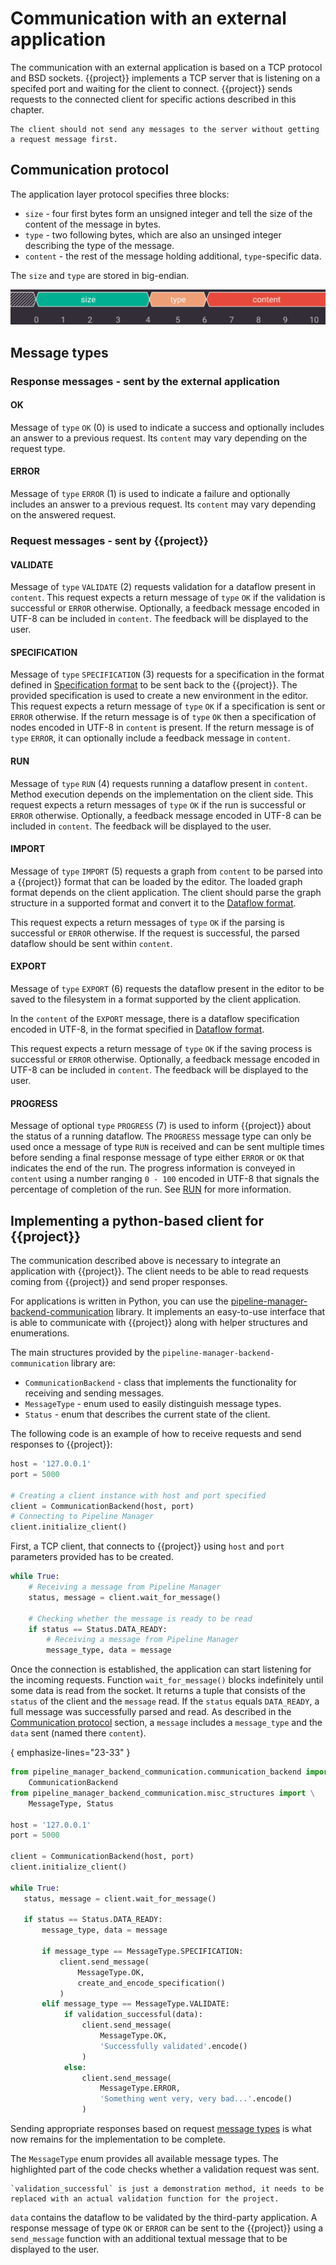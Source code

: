 # Communication with an external application

The communication with an external application is based on a TCP protocol and BSD sockets.
{{project}} implements a TCP server that is listening on a specifed port and waiting for the client to connect.
{{project}} sends requests to the connected client for specific actions described in this chapter.

```{note}
The client should not send any messages to the server without getting a request message first.
```

## Communication protocol

The application layer protocol specifies three blocks:

* `size` - four first bytes form an unsigned integer and tell the size of the content of the message in bytes.
* `type` - two following bytes, which are also an unsinged integer describing the type of the message.
* `content` - the rest of the message holding additional, `type`-specific data.

The `size` and `type` are stored in big-endian.

![Protocol diagram](img/PMProtocol.png)

## Message types

### Response messages - sent by the external application

#### OK

Message of `type` `OK` (0) is used to indicate a success and optionally includes an answer to a previous request.
Its `content` may vary depending on the request type.

#### ERROR

Message of `type` `ERROR` (1) is used to indicate a failure and optionally includes an answer to a previous request.
Its `content` may vary depending on the answered request.

### Request messages - sent by {{project}}

#### VALIDATE

Message of `type` `VALIDATE` (2) requests validation for a dataflow present in `content`.
This request expects a return message of `type` `OK` if the validation is successful or `ERROR` otherwise.
Optionally, a feedback message encoded in UTF-8 can be included in `content`.
The feedback will be displayed to the user.

#### SPECIFICATION

Message of `type` `SPECIFICATION` (3) requests for a specification in the format defined in [Specification format](specification-format) to be sent back to the {{project}}.
The provided specification is used to create a new environment in the editor.
This request expects a return message of `type` `OK` if a specification is sent or `ERROR` otherwise.
If the return message is of `type` `OK` then a specification of nodes encoded in UTF-8 in `content` is present.
If the return message is of `type` `ERROR`, it can optionally include a feedback message in `content`.

#### RUN

Message of `type` `RUN` (4) requests running a dataflow present in `content`.
Method execution depends on the implementation on the client side.
This request expects a return messages of `type` `OK` if the run is successful or `ERROR` otherwise.
Optionally, a feedback message encoded in UTF-8 can be included in `content`.
The feedback will be displayed to the user.

#### IMPORT

Message of `type` `IMPORT` (5) requests a graph from `content` to be parsed into a {{project}} format that can be loaded by the editor.
The loaded graph format depends on the client application.
The client should parse the graph structure in a supported format and convert it to the [Dataflow format](dataflow-format).

This request expects a return messages of `type` `OK` if the parsing is successful or `ERROR` otherwise.
If the request is successful, the parsed dataflow should be sent within `content`.

#### EXPORT

Message of `type` `EXPORT` (6) requests the dataflow present in the editor to be saved to the filesystem in a format supported by the client application.

In the `content` of the `EXPORT` message, there is a dataflow specification encoded in UTF-8, in the format specified in [Dataflow format](dataflow-format).

This request expects a return message of `type` `OK` if the saving process is successful or `ERROR` otherwise.
Optionally, a feedback message encoded in UTF-8 can be included in `content`.
The feedback will be displayed to the user.

#### PROGRESS

Message of optional `type` `PROGRESS` (7) is used to inform {{project}} about the status of a running dataflow. The
`PROGRESS` message type can only be used once a message of type `RUN` is received and can be sent multiple times before sending a final response message of type either `ERROR` or `OK` that indicates the end of the run.
The progress information is conveyed in `content` using a number ranging `0 - 100` encoded in UTF-8 that signals the percentage of completion of the run.
See [RUN](#run) for more information.

## Implementing a python-based client for {{project}}

The communication described above is necessary to integrate an application with {{project}}.
The client needs to be able to read requests coming from {{project}} and send proper responses.

For applications is written in Python, you can use the [pipeline-manager-backend-communication](https://github.com/antmicro/kenning-pipeline-manager-backend-communication) library.
It implements an easy-to-use interface that is able to communicate with {{project}} along with helper structures and enumerations.

The main structures provided by the `pipeline-manager-backend-communication` library are:

* `CommunicationBackend` - class that implements the functionality for receiving and sending messages.
* `MessageType` - enum used to easily distinguish message types.
* `Status` - enum that describes the current state of the client.

The following code is an example of how to receive requests and send responses to {{project}}:

```python
host = '127.0.0.1'
port = 5000

# Creating a client instance with host and port specified
client = CommunicationBackend(host, port)
# Connecting to Pipeline Manager
client.initialize_client()
```

First, a TCP client, that connects to {{project}} using `host` and `port` parameters provided has to be created.

```python
while True:
    # Receiving a message from Pipeline Manager
    status, message = client.wait_for_message()

    # Checking whether the message is ready to be read
    if status == Status.DATA_READY:
        # Receiving a message from Pipeline Manager
        message_type, data = message
```

Once the connection is established, the application can start listening for the incoming requests.
Function `wait_for_message()` blocks indefinitely until some data is read from the socket.
It returns a tuple that consists of the `status` of the client and the `message` read.
If the `status` equals `DATA_READY`, a full message was successfully parsed and read.
As described in the [Communication protocol](#communication-protocol) section, a `message` includes a `message_type` and the `data` sent (named there `content`).

{ emphasize-lines="23-33" }
```python
from pipeline_manager_backend_communication.communication_backend import \
    CommunicationBackend
from pipeline_manager_backend_communication.misc_structures import \
    MessageType, Status

host = '127.0.0.1'
port = 5000

client = CommunicationBackend(host, port)
client.initialize_client()

while True:
   status, message = client.wait_for_message()

   if status == Status.DATA_READY:
       message_type, data = message

       if message_type == MessageType.SPECIFICATION:
           client.send_message(
               MessageType.OK,
               create_and_encode_specification()
           )
       elif message_type == MessageType.VALIDATE:
            if validation_successful(data):
                client.send_message(
                    MessageType.OK,
                    'Successfully validated'.encode()
                )
            else:
                client.send_message(
                    MessageType.ERROR,
                    'Something went very, very bad...'.encode()
                )
```

Sending appropriate responses based on request [message types](#message-types) is what now remains for the implementation to be complete.

The `MessageType` enum provides all available message types.
The highlighted part of the code checks whether a validation request was sent.

```{note}
`validation_successful` is just a demonstration method, it needs to be replaced with an actual validation function for the project.
```

`data` contains the dataflow to be validated by the third-party application.
A response message of type `OK` or `ERROR` can be sent to the {{project}} using a `send_message` function with an additional textual message that to be displayed to the user.
